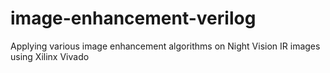 # image-enhancement-verilog
Applying various image enhancement algorithms on Night Vision IR images using Xilinx Vivado

